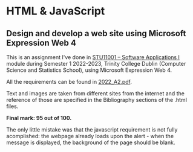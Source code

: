 # HTML & JavaScript 
## Design and develop a web site using Microsoft Expression Web 4
This is an assignment I've done in [STU11001 – Software Applications I](https://teaching.scss.tcd.ie/module/stu11001-software-applications-i/) module during Semester 1 2022-2023, Trinity College Dublin (Computer Science and Statistics School), using Microsoft Expression Web 4.

All the requirements can be found in [2022_A2.pdf](./2022_A2.pdf).

Text and images are taken from different sites from the internet and the reference of those are specified in the Bibliography sections of the .html files.

**Final mark: 95 out of 100.**

The only little mistake was that the javascript requirement is not fully acomplished: the webpage already loads upon the alert - when the message is displayed, the background of the page should be blank.
